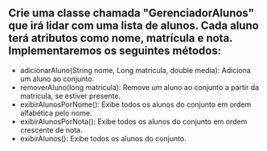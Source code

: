 ## Crie uma classe chamada "GerenciadorAlunos" que irá lidar com uma lista de alunos. Cada aluno terá atributos como nome, matrícula e nota. Implementaremos os seguintes métodos:

 - adicionarAluno(String nome, Long matricula, double media): Adiciona um aluno ao conjunto.
 - removerAluno(long matricula): Remove um aluno ao conjunto a partir da matricula, se estiver presente.
 - exibirAlunosPorNome(): Exibe todos os alunos do conjunto em ordem alfabética pelo nome.
 - exibirAlunosPorNota(): Exibe todos os alunos do conjunto em ordem crescente de nota.
 - exibirAlunos(): Exibe todos os alunos do conjunto.